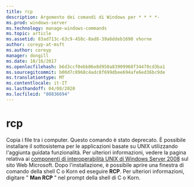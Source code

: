 ```yaml
---
title: rcp
description: Argomento dei comandi di Windows per * * * *-
ms.prod: windows-server
ms.technology: manage-windows-commands
ms.topic: article
ms.assetid: 83ad713c-63c9-458c-8ad8-39a6ddeb1690 vhorne
author: coreyp-at-msft
ms.author: coreyp
manager: dongill
ms.date: 10/16/2017
ms.openlocfilehash: b6d3ccf0ebb06e8d950a83909968f34470cd3ba1
ms.sourcegitcommit: b00d7c8968c4adc8f699dbee694afe6ed36bc9de
ms.translationtype: MT
ms.contentlocale: it-IT
ms.lasthandoff: 04/08/2020
ms.locfileid: "80836694"
---
```

# <a name="rcp"></a>rcp



Copia i file tra i computer. Questo comando è stato deprecato. È possibile installare il sottosistema per le applicazioni basate su UNIX utilizzando l'aggiunta guidata funzionalità. Per ulteriori informazioni, vedere la pagina relativa ai [componenti di interoperabilità UNIX di Windows Server 2008](https://go.microsoft.com/fwlink/?LinkId=191835) sul sito Web Microsoft. Dopo l'installazione, è possibile aprire una finestra di comando della shell C o Korn ed eseguire **RCP**. Per ulteriori informazioni, digitare " **Man RCP** " nel prompt della shell di C o Korn.